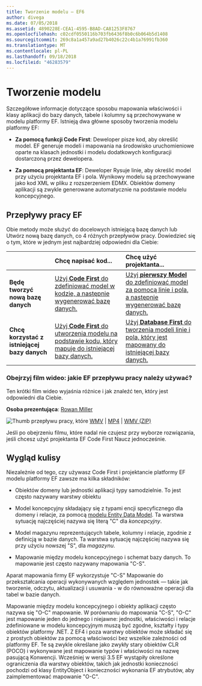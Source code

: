 ```yaml
---
title: Tworzenie modelu — EF6
author: divega
ms.date: 07/05/2018
ms.assetid: 4890228E-CEA1-4595-B8AD-CA81253F8767
ms.openlocfilehash: c02cdf0550116b703fb6436f8b0c6b064b5d1408
ms.sourcegitcommit: 269c8a1a457a9ad27b4026c22c4b1a76991fb360
ms.translationtype: MT
ms.contentlocale: pl-PL
ms.lasthandoff: 09/18/2018
ms.locfileid: "46283579"
---
```

# <a name="creating-a-model"></a>Tworzenie modelu

Szczegółowe informacje dotyczące sposobu mapowania właściwości i klasy aplikacji do bazy danych, tabele i kolumny są przechowywane w modelu platformy EF. Istnieją dwa główne sposoby tworzenia modelu platformy EF:

- **Za pomocą funkcji Code First**: Deweloper pisze kod, aby określić model. EF generuje modeli i mapowania na środowisko uruchomieniowe oparte na klasach jednostki i modelu dodatkowych konfiguracji dostarczoną przez dewelopera.

- **Za pomocą projektanta EF**: Deweloper Rysuje linie, aby określić model przy użyciu projektanta EF i pola. Wynikowy modelu są przechowywane jako kod XML w pliku z rozszerzeniem EDMX. Obiektów domeny aplikacji są zwykle generowane automatycznie na podstawie modelu koncepcyjnego.

## <a name="ef-workflows"></a>Przepływy pracy EF

Obie metody może służyć do docelowych istniejącą bazę danych lub Utwórz nową bazę danych, co 4 różnych przepływów pracy.
Dowiedzieć się o tym, które w jednym jest najbardziej odpowiedni dla Ciebie:  

|                                           | Chcę napisać kod...                                                                                                                   | Chcę użyć projektanta...                                                                                                                        |
|:------------------------------------------|:-----------------------------------------------------------------------------------------------------------------------------------------------|:---------------------------------------------------------------------------------------------------------------------------------------------------|
| **Będę tworzyć nową bazę danych**          | [Użyj **Code First** do zdefiniować model w kodzie, a następnie wygenerować bazę danych.](~/ef6/modeling/code-first/workflows/new-database.md)           | [Użyj **pierwszy Model** do zdefiniować model za pomocą linie i pola, a następnie wygenerować bazę danych.](~/ef6/modeling/designer/workflows/model-first.md)   |
| **Chcę korzystać z istniejącej bazy danych** | [Użyj **Code First** do utworzenia modelu na podstawie kodu, który mapuje do istniejącej bazy danych.](~/ef6/modeling/code-first/workflows/existing-database.md) | [Użyj **Database First** do tworzenia modeli linie i pola, który jest mapowany do istniejącej bazy danych.](~/ef6/modeling/designer/workflows/database-first.md) |

### <a name="watch-the-video-what-ef-workflow-should-i-use"></a>Obejrzyj film wideo: jakie EF przepływu pracy należy używać?

Ten krótki film wideo wyjaśnia różnice i jak znaleźć ten, który jest odpowiedni dla Ciebie.

**Osoba prezentująca**: [Rowan Miller](http://romiller.com/)

![Thumb przepływu pracy, które](../media/whichworkflow-thumb.png) [WMV](https://download.microsoft.com/download/8/F/8/8F81F4CD-3678-4229-8D79-0C63FFA3C595/HDI_ITPro_Technet_winvideo_ChoseYourWorkflow.wmv) | [MP4](https://download.microsoft.com/download/8/F/8/8F81F4CD-3678-4229-8D79-0C63FFA3C595/HDI_ITPro_Technet_mp4video_ChoseYourWorkflow.m4v) | [WMV (ZIP)](https://download.microsoft.com/download/8/F/8/8F81F4CD-3678-4229-8D79-0C63FFA3C595/HDI_ITPro_Technet_winvideo_ChoseYourWorkflow.zip)

Jeśli po obejrzeniu filmu, które nadal nie czujesz przy wyborze rozwiązania, jeśli chcesz użyć projektanta EF Code First Naucz jednocześnie.

## <a name="a-look-under-the-hood"></a>Wygląd kulisy

Niezależnie od tego, czy używasz Code First i projektancie platformy EF modelu platformy EF zawsze ma kilka składników:

- Obiektów domeny lub jednostki aplikacji typy samodzielnie. To jest często nazywany warstwy obiektu

- Model koncepcyjny składający się z typami encji specyficznego dla domeny i relacje, za pomocą [modelu Entity Data Model](~/ef6/resources/glossary.md#entity-data-model). Ta warstwa sytuację najczęściej nazywa się literą "C" dla _koncepcyjny_.

- Model magazynu reprezentujących tabele, kolumny i relacje, zgodnie z definicją w bazie danych. Ta warstwa sytuację najczęściej nazywa się przy użyciu nowszej "S", dla _magazynu_.  

- Mapowanie między modelu koncepcyjnego i schemat bazy danych. To mapowanie jest często nazywany mapowania "C-S".

Aparat mapowania firmy EF wykorzystuje "C-S" Mapowanie do przekształcania operacji wykonywanych względem jednostek — takie jak tworzenie, odczytu, aktualizacji i usuwania - w do równoważne operacji dla tabel w bazie danych.

Mapowanie między modelu koncepcyjnego i obiekty aplikacji często nazywa się "O-C" mapowanie. W porównaniu do mapowania "C-S", "O-C" jest mapowanie jeden do jednego i niejawne: jednostki, właściwości i relacje zdefiniowane w modelu koncepcyjnym muszą być zgodne, kształty i typy obiektów platformy .NET. Z EF4 i poza warstwy obiektów może składać się z prostych obiektów za pomocą właściwości bez wszelkie zależności od platformy EF. Te są zwykle określane jako zwykły stary obiektów CLR (POCO) i wykonywane jest mapowanie typów i właściwości na nazwę pasującą Konwencji. Wcześniej w wersji 3.5 EF wystąpiły określone ograniczenia dla warstwy obiektów, takich jak jednostki konieczności pochodzi od klasy EntityObject i konieczności wykonania EF atrybutów, aby zaimplementować mapowanie "O-C".
